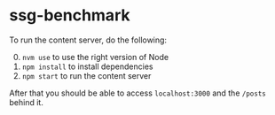# ssg-benchmark

To run the content server, do the following:

0. `nvm use` to use the right version of Node
1. `npm install` to install dependencies
2. `npm start` to run the content server

After that you should be able to access `localhost:3000` and the `/posts` behind it.

